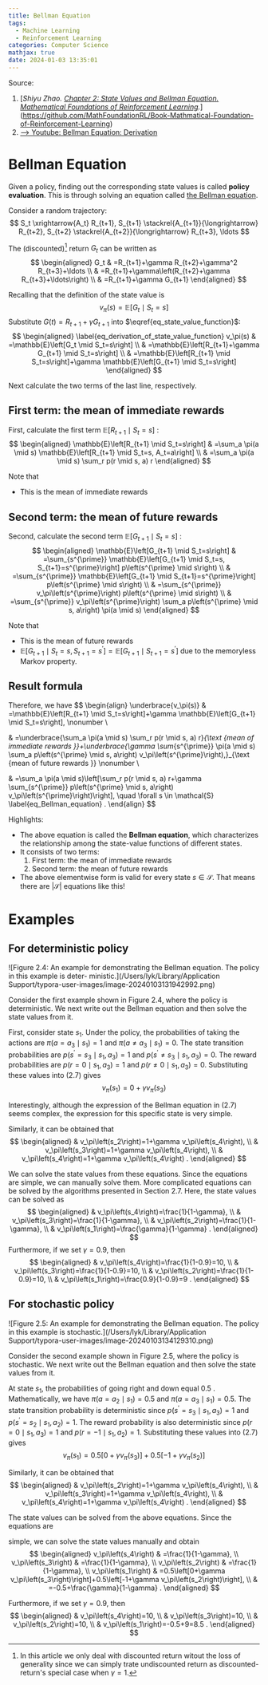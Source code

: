 ```yaml
---
title: Bellman Equation
tags:
  - Machine Learning
  - Reinforcement Learning
categories: Computer Science
mathjax: true
date: 2024-01-03 13:35:01
---
```



Source:

1. [*Shiyu Zhao. *[Chapter 2: State Values and Bellman Equation. Mathematical Foundations of Reinforcement Learning](https://github.com/MathFoundationRL/Book-Mathmatical-Foundation-of-Reinforcement-Learning)*.*](https://github.com/MathFoundationRL/Book-Mathmatical-Foundation-of-Reinforcement-Learning)
2. [--> Youtube: Bellman Equation: Derivation](https://youtu.be/Su9PPdoxvtQ?si=JdeBKeeZ9PEBKDVH)

<!--more-->

# Bellman Equation

Given a policy, finding out the corresponding state values is called **policy evaluation**. This is through solving an equation called <u>the Bellman equation</u>.

Consider a random trajectory:
$$
S_t \xrightarrow{A_t} R_{t+1}, S_{t+1} \stackrel{A_{t+1}}{\longrightarrow} R_{t+2}, S_{t+2} \stackrel{A_{t+2}}{\longrightarrow} R_{t+3}, \ldots
$$

The (discounted)[^1] return $G_t$ can be written as
$$
\begin{aligned}
G_t & =R_{t+1}+\gamma R_{t+2}+\gamma^2 R_{t+3}+\ldots \\
& =R_{t+1}+\gamma\left(R_{t+2}+\gamma R_{t+3}+\ldots\right) \\
& =R_{t+1}+\gamma G_{t+1}
\end{aligned}
$$

Recalling that the definition of the state value is
$$
\begin{equation} \label{eq_state_value_function}
v_\pi(s)  =\mathbb{E}\left[G_t \mid S_t=s\right]
\end{equation}
$$
Substitute $G(t) = R_{t+1}+\gamma G_{t+1}$ into $\eqref{eq_state_value_function}$:
$$
\begin{aligned} \label{eq_derivation_of_state_value_function}
v_\pi(s) & =\mathbb{E}\left[G_t \mid S_t=s\right] \\
& =\mathbb{E}\left[R_{t+1}+\gamma G_{t+1} \mid S_t=s\right] \\
& =\mathbb{E}\left[R_{t+1} \mid S_t=s\right]+\gamma \mathbb{E}\left[G_{t+1} \mid S_t=s\right]
\end{aligned}
$$

Next calculate the two terms of the last line, respectively.

## First term: the mean of immediate rewards

First, calculate the first term $\mathbb{E}\left[R_{t+1} \mid S_t=s\right]$ :
$$
\begin{aligned}
\mathbb{E}\left[R_{t+1} \mid S_t=s\right] & =\sum_a \pi(a \mid s) \mathbb{E}\left[R_{t+1} \mid S_t=s, A_t=a\right] \\
& =\sum_a \pi(a \mid s) \sum_r p(r \mid s, a) r
\end{aligned}
$$

Note that
- This is the mean of immediate rewards

## Second term: the mean of future rewards

Second, calculate the second term $\mathbb{E}\left[G_{t+1} \mid S_t=s\right]$ :
$$
\begin{aligned}
\mathbb{E}\left[G_{t+1} \mid S_t=s\right] & =\sum_{s^{\prime}} \mathbb{E}\left[G_{t+1} \mid S_t=s, S_{t+1}=s^{\prime}\right] p\left(s^{\prime} \mid s\right) \\
& =\sum_{s^{\prime}} \mathbb{E}\left[G_{t+1} \mid S_{t+1}=s^{\prime}\right] p\left(s^{\prime} \mid s\right) \\
& =\sum_{s^{\prime}} v_\pi\left(s^{\prime}\right) p\left(s^{\prime} \mid s\right) \\
& =\sum_{s^{\prime}} v_\pi\left(s^{\prime}\right) \sum_a p\left(s^{\prime} \mid s, a\right) \pi(a \mid s)
\end{aligned}
$$

Note that
- This is the mean of future rewards
- $\mathbb{E}\left[G_{t+1} \mid S_t=s, S_{t+1}=s^{\prime}\right]=\mathbb{E}\left[G_{t+1} \mid S_{t+1}=s^{\prime}\right]$ due to the memoryless Markov property.

## Result formula

Therefore, we have
$$
\begin{align}
\underbrace{v_\pi(s)} & =\mathbb{E}\left[R_{t+1} \mid S_t=s\right]+\gamma \mathbb{E}\left[G_{t+1} \mid S_t=s\right], \nonumber \\

& =\underbrace{\sum_a \pi(a \mid s) \sum_r p(r \mid s, a) r}_{\text {mean of immediate rewards }}+\underbrace{\gamma \sum_{s^{\prime}} \pi(a \mid s) \sum_a p\left(s^{\prime} \mid s, a\right) v_\pi\left(s^{\prime}\right),}_{\text {mean of future rewards }} \nonumber \\

& =\sum_a \pi(a \mid s)\left[\sum_r p(r \mid s, a) r+\gamma \sum_{s^{\prime}} p\left(s^{\prime} \mid s, a\right) v_\pi\left(s^{\prime}\right)\right], \quad \forall s \in \mathcal{S} \label{eq_Bellman_equation} .
\end{align}
$$

Highlights:

- The above equation is called the **Bellman equation**, which characterizes the relationship among the state-value functions of different states.
- It consists of two terms: 
  1. First term: the mean of immediate rewards
  2. Second term: the mean of future rewards
- The above elementwise form is valid for every state $s \in \mathcal{S}$. That means there are $|\mathcal{S}|$ equations like this!

# Examples

## For deterministic policy

![Figure 2.4: An example for demonstrating the Bellman equation. The policy in this example is deter- ministic.](/Users/lyk/Library/Application Support/typora-user-images/image-20240103131942992.png)

Consider the first example shown in Figure 2.4, where the policy is deterministic. We next write out the Bellman equation and then solve the state values from it.

First, consider state $s_1$. Under the policy, the probabilities of taking the actions are $\pi\left(a=a_3 \mid s_1\right)=1$ and $\pi\left(a \neq a_3 \mid s_1\right)=0$. The state transition probabilities are $p\left(s^{\prime}=s_3 \mid s_1, a_3\right)=1$ and $p\left(s^{\prime} \neq s_3 \mid s_1, a_3\right)=0$. The reward probabilities are $p\left(r=0 \mid s_1, a_3\right)=1$ and $p\left(r \neq 0 \mid s_1, a_3\right)=0$. Substituting these values into (2.7) gives
$$
v_\pi\left(s_1\right)=0+\gamma v_\pi\left(s_3\right)
$$

Interestingly, although the expression of the Bellman equation in (2.7) seems complex, the expression for this specific state is very simple.

Similarly, it can be obtained that
$$
\begin{aligned}
& v_\pi\left(s_2\right)=1+\gamma v_\pi\left(s_4\right), \\
& v_\pi\left(s_3\right)=1+\gamma v_\pi\left(s_4\right), \\
& v_\pi\left(s_4\right)=1+\gamma v_\pi\left(s_4\right) .
\end{aligned}
$$

We can solve the state values from these equations. Since the equations are simple, we can manually solve them. More complicated equations can be solved by the algorithms presented in Section 2.7. Here, the state values can be solved as
$$
\begin{aligned}
& v_\pi\left(s_4\right)=\frac{1}{1-\gamma}, \\
& v_\pi\left(s_3\right)=\frac{1}{1-\gamma}, \\
& v_\pi\left(s_2\right)=\frac{1}{1-\gamma}, \\
& v_\pi\left(s_1\right)=\frac{\gamma}{1-\gamma} .
\end{aligned}
$$
Furthermore, if we set $\gamma=0.9$, then
$$
\begin{aligned}
& v_\pi\left(s_4\right)=\frac{1}{1-0.9}=10, \\
& v_\pi\left(s_3\right)=\frac{1}{1-0.9}=10, \\
& v_\pi\left(s_2\right)=\frac{1}{1-0.9}=10, \\
& v_\pi\left(s_1\right)=\frac{0.9}{1-0.9}=9 .
\end{aligned}
$$

## For stochastic policy

![Figure 2.5: An example for demonstrating the Bellman equation. The policy in this example is stochastic.](/Users/lyk/Library/Application Support/typora-user-images/image-20240103134129310.png)

Consider the second example shown in Figure 2.5, where the policy is stochastic. We next write out the Bellman equation and then solve the state values from it.

At state $s_1$, the probabilities of going right and down equal 0.5 . Mathematically, we have $\pi\left(a=a_2 \mid s_1\right)=0.5$ and $\pi\left(a=a_3 \mid s_1\right)=0.5$. The state transition probability is deterministic since $p\left(s^{\prime}=s_3 \mid s_1, a_3\right)=1$ and $p\left(s^{\prime}=s_2 \mid s_1, a_2\right)=1$. The reward probability is also deterministic since $p\left(r=0 \mid s_1, a_3\right)=1$ and $p\left(r=-1 \mid s_1, a_2\right)=1$. Substituting these values into (2.7) gives
$$
v_\pi\left(s_1\right)=0.5\left[0+\gamma v_\pi\left(s_3\right)\right]+0.5\left[-1+\gamma v_\pi\left(s_2\right)\right]
$$

Similarly, it can be obtained that
$$
\begin{aligned}
& v_\pi\left(s_2\right)=1+\gamma v_\pi\left(s_4\right), \\
& v_\pi\left(s_3\right)=1+\gamma v_\pi\left(s_4\right), \\
& v_\pi\left(s_4\right)=1+\gamma v_\pi\left(s_4\right) .
\end{aligned}
$$

The state values can be solved from the above equations. Since the equations are

simple, we can solve the state values manually and obtain
$$
\begin{aligned}
v_\pi\left(s_4\right) & =\frac{1}{1-\gamma}, \\
v_\pi\left(s_3\right) & =\frac{1}{1-\gamma}, \\
v_\pi\left(s_2\right) & =\frac{1}{1-\gamma}, \\
v_\pi\left(s_1\right) & =0.5\left[0+\gamma v_\pi\left(s_3\right)\right]+0.5\left[-1+\gamma v_\pi\left(s_2\right)\right], \\
& =-0.5+\frac{\gamma}{1-\gamma} .
\end{aligned}
$$

Furthermore, if we set $\gamma=0.9$, then
$$
\begin{aligned}
& v_\pi\left(s_4\right)=10, \\
& v_\pi\left(s_3\right)=10, \\
& v_\pi\left(s_2\right)=10, \\
& v_\pi\left(s_1\right)=-0.5+9=8.5 .
\end{aligned}
$$


[^1]: In this article we only deal with discounted return witout the loss of generality since we can simply trate undiscounted return as discounted-return's special case when $\gamma = 1$.
